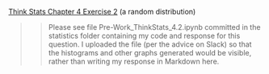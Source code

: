 [Think Stats Chapter 4 Exercise 2](http://greenteapress.com/thinkstats2/html/thinkstats2005.html#toc41) (a random distribution)

>>Please see file Pre-Work_ThinkStats_4.2.ipynb committed in the statistics folder containing my code and response for this question. I uploaded the file (per the advice on Slack) so that the histograms and other graphs generated would be visible, rather than writing my response in Markdown here.
